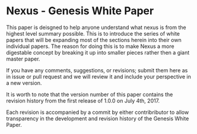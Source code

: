 <h1>Nexus - Genesis White Paper</h1>


This paper is deisgned to help anyone understand what nexus is from the highest level summary possible. 
This is to introduce the series of white papers that will be expanding most of the sections herein into their own individual papers.
The reason for doing this is to make Nexus a more digestable concept by breaking it up into smaller pieces rather then a giant master paper.


If you have any comments, suggestions, or revisions; submit them here as in issue or pull request and we will review it and include your perspective in a new version.

It is worth to note that the version number of this paper contains the revision history from the first release of 1.0.0 on July 4th, 2017. 

Each revision is accompanied by a commit by either contribributor to allow transparency in the development and revision history of the Genesis White Paper.